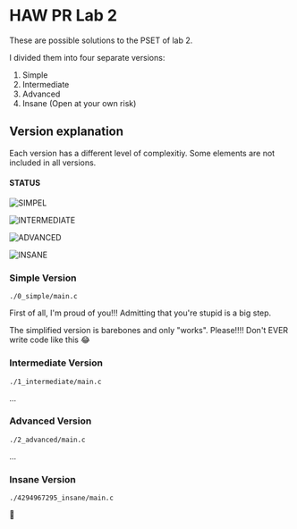 # HAW PR Lab 2

These are possible solutions to the PSET of lab 2.

I divided them into four separate versions:

1. Simple
1. Intermediate
1. Advanced
1. Insane (Open at your own risk)

## Version explanation

Each version has a different level of complexitiy. Some elements are not included in all versions.

#### STATUS

![SIMPEL](https://img.shields.io/badge/SIMPLE-WORKS-success?style=for-the-badge)

![INTERMEDIATE](https://img.shields.io/badge/INTERMEDIATE-WORKS-success?style=for-the-badge)

![ADVANCED](https://img.shields.io/badge/ADVANCED-WORKS-success?style=for-the-badge)

![INSANE](https://img.shields.io/badge/INSANE-WORKS-success?style=for-the-badge)

### Simple Version

```
./0_simple/main.c
```

First of all, I'm proud of you!!!
Admitting that you're stupid is a big step.

The simplified version is barebones and only "works".
Please!!!!
Don't EVER write code like this 😂

### Intermediate Version

```
./1_intermediate/main.c
```

...

### Advanced Version

```
./2_advanced/main.c
```

...

### Insane Version

```
./4294967295_insane/main.c
```

🤪
